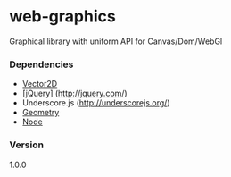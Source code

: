 web-graphics
============

Graphical library with uniform API for Canvas/Dom/WebGl

### Dependencies
* [Vector2D](https://github.com/Nayjest/Vector2D)
* [jQuery] (http://jquery.com/)
* Underscore.js (http://underscorejs.org/)
* [Geometry](https://github.com/Nayjest/geometry)
* [Node](https://github.com/Nayjest/Node)

### Version
1.0.0

